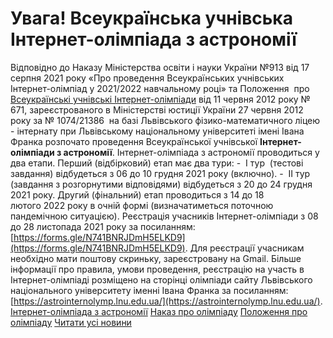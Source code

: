 
# Увага! Всеукраїнська учнівська Інтернет-олімпіада з астрономії
Відповідно до Наказу Міністерства освіти і науки України №913 від 17 серпня 2021 року «Про проведення Всеукраїнських учнівських Інтернет-олімпіад у 2021/2022 навчальному році» та Положення  про [Всеукраїнські учнівські Інтернет-олімпіади](http://zakon2.rada.gov.ua/laws/show/z0086-12/print1321436545086771#n14) від 11 червня 2012 року № 671, зареєстрованого в Міністерстві юстиції України 27 червня 2012 року за № 1074/21386  на базі Львівського фізико-математичного ліцею - інтернату при Львівському національному університеті імені Івана Франка розпочато проведення Всеукраїнської учнівської **Інтернет-олімпіади з астрономії**.
Інтернет-олімпіада з астрономії проводиться у два етапи.
Перший (відбірковий) етап має два тури:
-  І тур  (тестові завдання) відбудеться з 06 до 10 грудня 2021 року (включно).
-  ІІ тур (завдання з розгорнутими відповідями) відбудеться з 20 до 24 грудня 2021 року.
Другий (фінальний) етап проводиться з 14 до 18 лютого 2022 року в очній формі (визначатиметься поточною пандемічною ситуацією).
Реєстрація учасників Інтернет-олімпіади з 08 до 28 листопада 2021 року за посиланням: [https://forms.gle/N741BNRJDmH5ELKD9](https://forms.gle/N741BNRJDmH5ELKD9). Для реєстрації учасникам необхідно мати поштову скриньку, зареєстровану на Gmail.
Більше інформації про правила, умови проведення, реєстрацію на участь в Інтернет-олімпіаді розміщено на сторінці олімпіади сайту Львівського національного університету іменні Івана Франка за посиланням: [https://astrointernolymp.lnu.edu.ua/](https://astrointernolymp.lnu.edu.ua/).
[Інтернет-олімпіада з астрономії](/files/увага-всеукраїнська-учнівська-інтернет-олімпіада-з/астрономія-інт-ол.pdf)
[Наказ про олімпіаду](/files/увага-всеукраїнська-учнівська-інтернет-олімпіада-з/наказ-інтернет-олімпіади.pdf)
[Положення про олімпіаду](/files/увага-всеукраїнська-учнівська-інтернет-олімпіада-з/положення-про-інтернет-олімпіади-27062012-зареєстроване.doc)
[Читати усі новини](/news)
       